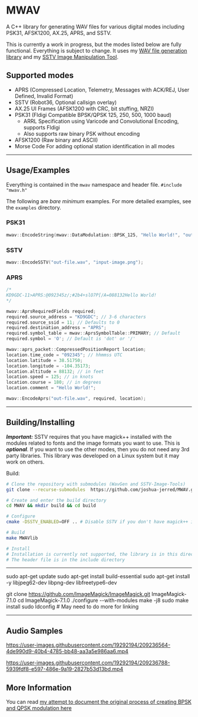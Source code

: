 # MWAV
A C++ library for generating WAV files for various digital modes including PSK31, AFSK1200, AX.25, APRS, and SSTV.

This is currently a work in progress, but the modes listed below are fully functional. Everything is subject to change. It uses my [WAV file generation library](https://github.com/joshua-jerred/WavGen) and my [SSTV Image Manipulation Tool](https://github.com/joshua-jerred/SSTV-Image-Tools).

## Supported modes
- APRS (Compressed Location, Telemetry, Messages with ACK/REJ, User Defined, Invalid Format)
- SSTV (Robot36, Optional callsign overlay)
- AX.25 UI Frames (AFSK1200 with CRC, bit stuffing, NRZI)
- PSK31 (Fldigi Compatible BPSK/QPSK 125, 250, 500, 1000 baud)
    - ARRL Specification using Varicode and Convolutional Encoding, supports Fldigi
    - Also supports raw binary PSK without encoding
- AFSK1200 (Raw binary and ASCII)
- Morse Code For adding optional station identification in all modes

***

## Usage/Examples
Everything is contained in the `mwav` namespace and header file.
``#include "mwav.h"``

The following are *bare minimum* examples. For more detailed examples, see the `examples` directory.

### PSK31
```cpp
mwav::EncodeString(mwav::DataModulation::BPSK_125, "Hello World!", "out-file.wav");
```

### SSTV
```cpp
mwav::EncodeSSTV("out-file.wav", "input-image.png");
```

### APRS
```cpp
/*
KD9GDC-11>APRS:@092345z/;#2b4+slO7P[/A=088132Hello World!
*/

mwav::AprsRequiredFields required;
required.source_address = "KD9GDC"; // 3-6 characters
required.source_ssid = 11; // Defaults to 0
required.destination_address = "APRS";
required.symbol_table = mwav::AprsSymbolTable::PRIMARY; // Default
required.symbol = 'O'; // Default is 'dot' or '/'

mwav::aprs_packet::CompressedPositionReport location;
location.time_code = "092345"; // hhmmss UTC
location.latitude = 38.51750;
location.longitude = -104.35173;
location.altitude = 88132; // in feet
location.speed = 125; // in knots
location.course = 180; // in degrees
location.comment = "Hello World!";

mwav::EncodeAprs("out-file.wav", required, location);
```

***

## Building/Installing

***Important:*** SSTV requires that you have magick++ installed with the modules related to fonts and the image formats you want to use. This is ***optional***. If you want to use the other modes, then you do not need any 3rd party libraries. This library was developed on a Linux system but it may work on others.

Build:
```bash
# Clone the repository with submodules (WavGen and SSTV-Image-Tools)
git clone --recurse-submodules  https://github.com/joshua-jerred/MWAV.git

# Create and enter the build directory
cd MWAV && mkdir build && cd build

# Configure
cmake -DSSTV_ENABLED=OFF .. # Disable SSTV if you don't have magick++ installed, default is ON

# Build
make MWAVlib

# Install
# Installation is currently not supported, the library is in this directory
# The header file is in the include directory
```

***
sudo apt-get update
sudo apt-get install build-essential
sudo apt-get install -y libjpeg62-dev libpng-dev libfreetype6-dev

git clone https://github.com/ImageMagick/ImageMagick.git ImageMagick-7.1.0
cd ImageMagick-7.1.0
./configure --with-modules
make -j8
sudo make install
sudo ldconfig # May need to do more for linking
***

## Audio Samples
https://user-images.githubusercontent.com/19292194/209236564-4de990d9-40b4-4785-bb48-aa3a5e986aa6.mp4

https://user-images.githubusercontent.com/19292194/209236788-5939fdf8-e597-486e-9a19-2827b53d13bd.mp4

## More Information
You can read [my attempt to document the original process of creating BPSK and QPSK modulation here](https://joshuajer.red/projects/psk-modulation.html)
